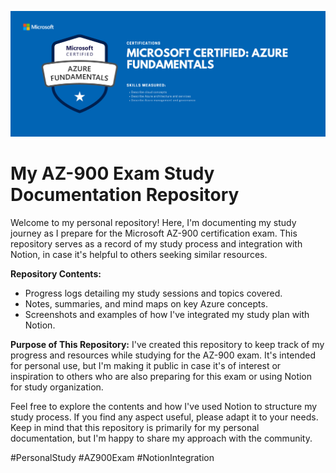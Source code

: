 ![Az-900 Custom Banner](./img/Banner%20-%20AZ-900.png)

# My AZ-900 Exam Study Documentation Repository

Welcome to my personal repository! Here, I'm documenting my study journey as I prepare for the Microsoft AZ-900 certification exam. This repository serves as a record of my study process and integration with Notion, in case it's helpful to others seeking similar resources.

**Repository Contents:**
- Progress logs detailing my study sessions and topics covered.
- Notes, summaries, and mind maps on key Azure concepts.
- Screenshots and examples of how I've integrated my study plan with Notion.

**Purpose of This Repository:**
I've created this repository to keep track of my progress and resources while studying for the AZ-900 exam. It's intended for personal use, but I'm making it public in case it's of interest or inspiration to others who are also preparing for this exam or using Notion for study organization.

Feel free to explore the contents and how I've used Notion to structure my study process. If you find any aspect useful, please adapt it to your needs. Keep in mind that this repository is primarily for my personal documentation, but I'm happy to share my approach with the community.

#PersonalStudy #AZ900Exam #NotionIntegration
